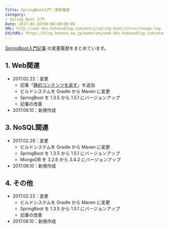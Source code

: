 ```yaml
---
Title: SpringBoot入門：更新履歴
Category:
- Spring Boot 入門
Date: 2017-02-26T00:00:00+09:00
URL: http://web-dev.hatenablog.com/entry/spring-boot/intro/change-log
EditURL: https://blog.hatena.ne.jp/mamorums/web-dev.hatenablog.com/atom/entry/10328749687221322871
---
```


[SpringBoot入門記事](http://web-dev.hatenablog.com/entry/spring-boot/intro/table-of-contents) の変更履歴をまとめています。

## 1. Web関連
- 2017.02.22：変更
    - 記事「[静的コンテンツを返す](/entry/spring-boot/intro/response-static-content)」を追加
    - ビルドシステムを Gradle から Maven に変更
    - SpringBoot を 1.3.5 から 1.5.1 にバージョンアップ
    - 記事の改善
- 2017.06.10：新規作成

## 3. NoSQL関連
- 2017.02.26：変更
    - ビルドシステムを Gradle から Maven に変更
    - SpringBoot を 1.3.5 から 1.5.1 にバージョンアップ
    - MongoDB を 3.2.6 から 3.4.2 にバージョンアップ
- 2017.06.10：新規作成

## 4. その他
- 2017.02.22：変更
    - ビルドシステムを Gradle から Maven に変更
    - SpringBoot を 1.3.5 から 1.5.1 にバージョンアップ
    - 記事の改善
- 2017.06.10：新規作成
